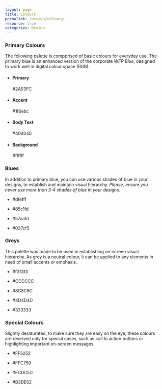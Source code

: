 ```yaml
---
layout: page
title: Colours
permalink: /design/colours/
resource: true
categories: Design
---
```


### Primary Colours
The following palette is compprised of basic colours for everyday use. The primary blue is an enhanced version of the corporate _WFP Blue_, designed to work well in digital colour space (RGB).

<ul class="pure-g inline-grid colours">
  <li class="pure-u-1-2 pure-u-md-1-4">
    <div class="inline-item c-primary"></div>
    <div class="desc">
      <h4>Primary</h4>
      <p>#2A93FC</p>
    </div>
  </li>
  <li class="pure-u-1-2 pure-u-md-1-4">
    <div class="inline-item c-secondary"></div>
    <div class="desc">
      <h4>Accent</h4>
      <p>#1f6ebc</p>
    </div>
  </li>
  <li class="pure-u-1-2 pure-u-md-1-4">
    <div class="inline-item c-text"></div>
    <div class="desc">
      <h4>Body Text</h4>
      <p>#404040</p>
    </div>
  </li>
  <li class="pure-u-1-2 pure-u-md-1-4">
    <div class="inline-item c-background"></div>
    <div class="desc">
      <h4>Background</h4>
      <p>#ffffff</p>
    </div>
  </li>
</ul>

### Blues
In addition to primary blue, you can use various shades of blue in your designs, to establish and maintain visual hierarchy. _Please, ensure you never use more than 3-4 shades of blue in your designs._

<ul class="pure-g inline-grid colours">
  <li class="pure-u-1-2 pure-u-md-1-4">
    <div class="inline-item narrow c-blue-1"></div>
    <div class="desc">
      <p>#dfefff</p>
    </div>
  </li>
  <li class="pure-u-1-2 pure-u-md-1-4">
    <div class="inline-item narrow c-blue-2"></div>
    <div class="desc">
      <p>#85c1fd</p>
    </div>
  </li>
  <li class="pure-u-1-2 pure-u-md-1-4">
    <div class="inline-item narrow c-blue-3"></div>
    <div class="desc">
      <p>#57aafd</p>
    </div>
  </li>
  <li class="pure-u-1-2 pure-u-md-1-4">
    <div class="inline-item narrow c-blue-4"></div>
    <div class="desc">
      <p>#037cf5</p>
    </div>
  </li>
</ul>

### Greys
This palette was made to be used in establishing on-screen visual hierarchy. As grey is a neutral colour, it can be applied to any elements in need of small accents or emphasis.

<ul class="pure-g inline-grid colours">
  <li class="pure-u-1-2 pure-u-md-1-5">
    <div class="inline-item c-grey-1"></div>
    <div class="desc">
      <p>#f3f3f3</p>
    </div>
  </li>
  <li class="pure-u-1-2 pure-u-md-1-5">
    <div class="inline-item c-grey-2"></div>
    <div class="desc">
      <p>#CCCCCC</p>
    </div>
  </li>
  <li class="pure-u-1-2 pure-u-md-1-5">
    <div class="inline-item c-grey-3"></div>
    <div class="desc">
      <p>#8C8C8C</p>
    </div>
  </li>
  <li class="pure-u-1-2 pure-u-md-1-5">
    <div class="inline-item c-grey-4"></div>
    <div class="desc">
      <p>#4D4D4D</p>
    </div>
  </li>
  <li class="pure-u-1-2 pure-u-md-1-5">
    <div class="inline-item c-grey-5"></div>
    <div class="desc">
      <p>#333333</p>
    </div>
  </li>
</ul>

### Special Colours
Slightly desaturated, to make sure they are easy on the eye, these colours are reserved only for special cases, such as call to action buttons or highlighting important on-screen messages.

<ul class="pure-g inline-grid colours">
  <li class="pure-u-1-2 pure-u-md-1-4">
    <div class="inline-item c-red"></div>
    <div class="desc">
      <p>#FF5252</p>
    </div>
  </li>
  <li class="pure-u-1-2 pure-u-md-1-4">
    <div class="inline-item c-orange"></div>
    <div class="desc">
      <p>#FFC759</p>
    </div>
  </li>
  <li class="pure-u-1-2 pure-u-md-1-4">
    <div class="inline-item c-yellow"></div>
    <div class="desc">
      <p>#FCDC5D</p>
    </div>
  </li>
  <li class="pure-u-1-2 pure-u-md-1-4">
    <div class="inline-item c-green"></div>
    <div class="desc">
      <p>#B3DE62</p>
    </div>
  </li>
</ul>